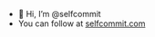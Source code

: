 - 👋 Hi, I’m @selfcommit
- You can follow at [selfcommit.com](https://selfcommit.com/)

<!---
selfcommit/selfcommit is a ✨ special ✨ repository because its `README.md` (this file) appears on your GitHub profile.
You can click the Preview link to take a look at your changes.
--->
